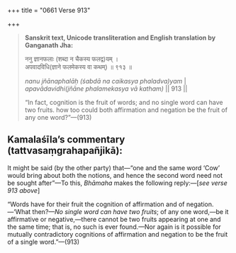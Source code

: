 +++
title = "0661 Verse 913"

+++
> **Sanskrit text, Unicode transliteration and English translation by Ganganath Jha:** 
>
> ननु ज्ञानफलाः (शब्दा न चैकस्य फलद्व)यम् ।  
> अपवादविधि(ज्ञाने फलमेकस्य वा कथम्) ॥ ९१३ ॥ 
>
> *nanu jñānaphalāḥ (śabdā na caikasya phaladva)yam* \|  
> *apavādavidhi(jñāne phalamekasya vā katham)* \|\| 913 \|\| 
>
> “In fact, cognition is the fruit of words; and no single word can have two fruits. how too could both affirmation and negation be the fruit of any one word?”—(913)



## Kamalaśīla’s commentary (tattvasaṃgrahapañjikā):

It might be said (by the other party) that—“one and the same word ‘Cow’ would bring about both the notions, and hence the second word need not be sought after”—To this, *Bhāmaha* makes the following reply:—[*see verse 913 above*]

“Words have for their fruit the cognition of affirmation and of negation.—‘What then?—*No single word can have two fruits*; of any one word,—be it affirmative or negative,—there cannot be two fruits appearing at one and the same time; that is, no such is ever found.—Nor again is it possible for mutually contradictory cognitions of affirmation and negation to be the fruit of a single word.”—(913)


